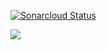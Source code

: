 [![Sonarcloud Status](https://sonarcloud.io/api/project_badges/measure?project=mehmetugur-gural_netcore2-demo&metric=alert_status)](https://sonarcloud.io/dashboard?id=mehmetugur-gural_netcore2-demo)

<img src="https://travis-ci.org/mehmetugur-gural/checkout-app.svg?branch=master" />
